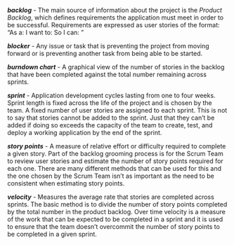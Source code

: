 **_backlog_** - The main source of information about the project is 
the _Product Backlog_, which defines requirements the application must meet in order to be successful. Requirements are expressed as user stories of the format: “As a: <role> I want to: <function-description> So I can: <value-statement>”

**_blocker_** - Any issue or task that is preventing the project from moving forward or is preventing another task from being able to be started.

**_burndown chart_** - A graphical view of the number of stories in the backlog that have been completed against the total number remaining across sprints.

**_sprint_** - Application development cycles lasting from one to four weeks. Sprint length is fixed across the life of the project and is chosen by the team. A fixed number of user stories are assigned to each sprint. This is not to say that stories cannot be added to the sprint. Just that they can’t be added if doing so exceeds the capacity of the team to create, test, and deploy a working application by the end of the sprint.

**_story points_** - A measure of relative effort or difficulty required to complete a given story. Part of the backlog grooming process is for the Scrum Team to review user stories and estimate the number of story points required for each one. There are many different methods that can be used for this and the one chosen by the Scrum Team isn’t as important as the need to be consistent when estimating story points.

**_velocity_** - Measures the average rate that stories are completed across sprints. The basic method is to divide the number of story points completed by the total number in the product backlog. Over time velocity is a measure of the work that can be expected to be completed in a sprint and it is used to ensure that the team doesn’t overcommit the number of story points to be completed in a given sprint.